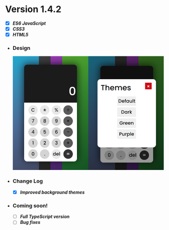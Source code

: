 # Version 1.4.2

  - [x] ***ES6 JavaScript***
  - [x] ***CSS3***
  - [x] ***HTML5***

- ### Design
  ![](/icon/Design.png)

- ### Change Log

  - [x] ***Improved background themes***

- ### Coming soon!

  - [ ] ***Full TypeScript version***
  - [ ] ***Bug fixes***
